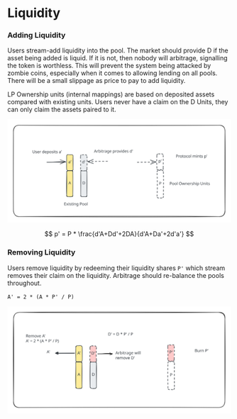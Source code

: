 # Liquidity

### Adding Liquidity

Users stream-add liquidity into the pool. The market should provide D if the asset being added is liquid. If it is not, then nobody will arbitrage, signalling the token is worthless. This will prevent the system being attacked by zombie coins, especially when it comes to allowing lending on all pools. There will be a small slippage as price to pay to add liquidity.&#x20;

LP Ownership units (internal mappings) are based on deposited assets compared with existing units. Users never have a claim on the D Units, they can only claim the assets paired to it.&#x20;

<img src="../.gitbook/assets/file.excalidraw (9).svg" alt="" class="gitbook-drawing">

$$
p' = P * \frac{d'A+Dd'+2DA}{d'A+Da'+2d'a'}
$$

### Removing Liquidity

Users remove liquidity by redeeming their liquidity shares `P'` which stream removes their claim on the liquidity. Arbitrage should re-balance the pools throughout.&#x20;

```
A' = 2 * (A * P' / P)
```

<img src="../.gitbook/assets/file.excalidraw (10).svg" alt="" class="gitbook-drawing">

